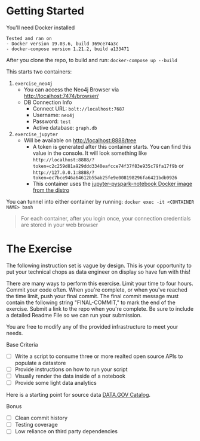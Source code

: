 # Getting Started

You'll need Docker installed

```
Tested and ran on
- Docker version 19.03.6, build 369ce74a3c
- docker-compose version 1.21.2, build a133471
```

After you clone the repo, to build and run: `docker-compose up --build`

This starts two containers:
1. `exercise_neo4j`
    * You can access the Neo4j Browser via [http://localhost:7474/browser/](http://localhost:7474/browser/)
    * DB Connection Info
        * Connect URL: `bolt://localhost:7687`
        * Username: `neo4j`
        * Password: `test`
        * Active database: `graph.db`
1. `exercise_jupyter`
    * Will be available on [http://localhost:8888/tree](http://localhost:8888/tree)
        * A token is generated after this container starts. You can find this value in the console. It will look something like `http://localhost:8888/?token=c2c259d81a929ddd3340eafcce74f37f83e935c79fa17f9b` or `http://127.0.0.1:8888/?token=ec7bce946a64612b55ab25fe9e008198296fa6421bdb9926`
        * This container uses the [jupyter-pyspark-notebook Docker image from the distro](https://jupyter-docker-stacks.readthedocs.io/en/latest/using/selecting.html#core-stacks)


You can tunnel into either container by running: `docker exec -it <CONTAINER NAME> bash`

> For each container, after you login once, your connection credentials are stored in your web browser

# The Exercise

The following instruction set is vague by design. This is your opportunity to put your technical chops as data engineer on display so have fun with this!

There are many ways to perform this exercise. Limit your time to four hours. Commit your code often. When you're complete, or when you've reached the time limit, push your final commit. The final commit message must contain the following string "FINAL-COMMIT," to mark the end of the exercise. Submit a link to the repo when you're complete. Be sure to include a detailed Readme File so we can run your submission.

You are free to modify any of the provided infrastructure to meet your needs.

Base Criteria
- [ ] Write a script to consume three or more realted open source APIs to populate a datastore
- [ ] Provide instructions on how to run your script
- [ ] Visually render the data inside of a notebook
- [ ] Provide some light data analytics

Here is a starting point for source data [DATA.GOV Catalog](https://catalog.data.gov/dataset).

Bonus
- [ ] Clean commit history
- [ ] Testing coverage
- [ ] Low reliance on third party dependencies
